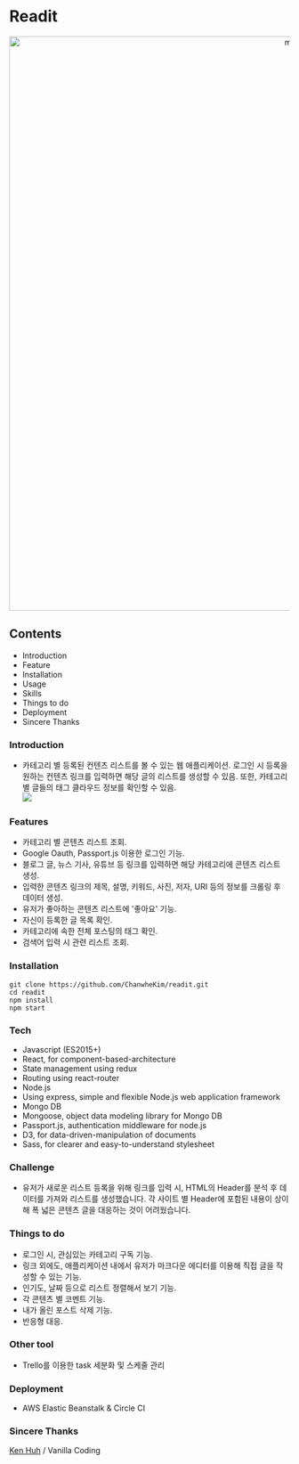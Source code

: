 # Readit

<center><img width="1032" alt="main-pic" src="https://user-images.githubusercontent.com/39963468/55375370-d28c6a00-5546-11e9-9c3c-40cc99125760.png"></center>

## Contents
- Introduction
- Feature
- Installation
- Usage
- Skills
- Things to do
- Deployment
- Sincere Thanks

### Introduction
- 카테고리 별 등록된 컨텐츠 리스트를 볼 수 있는 웹 애플리케이션. 로그인 시 등록을 원하는 컨텐츠 링크를 입력하면 해당 글의 리스트를 생성할 수 있음. 또한, 카테고리 별 글들의 태그 클라우드 정보를 확인할 수 있음.<br>
![](readit.gif)

### Features
- 카테고리 별 콘텐츠 리스트 조회.
- Google Oauth, Passport.js 이용한 로그인 기능.
- 블로그 글, 뉴스 기사, 유튜브 등 링크를 입력하면 해당 카테고리에 콘텐츠 리스트 생성.
- 입력한 콘텐츠 링크의 제목, 설명, 키워드, 사진, 저자, URI 등의 정보를 크롤링 후 데이터 생성.
- 유저가 좋아하는 콘텐츠 리스트에 '좋아요' 기능.
- 자신이 등록한 글 목록 확인.
- 카테고리에 속한 전체 포스팅의 태그 확인.
- 검색어 입력 시 관련 리스트 조회.

### Installation
    git clone https://github.com/ChanwheKim/readit.git
    cd readit
    npm install
    npm start

### Tech
- Javascript (ES2015+)
- React, for component-based-architecture
- State management using redux
- Routing using react-router
- Node.js
- Using express, simple and flexible Node.js web application framework
- Mongo DB
- Mongoose, object data modeling library for Mongo DB
- Passport.js, authentication middleware for node.js
- D3, for data-driven-manipulation of documents
- Sass, for clearer and easy-to-understand stylesheet

### Challenge
- 유저가 새로운 리스트 등록을 위해 링크를 입력 시, HTML의 Header를 분석 후 데이터를 가져와 리스트를 생성했습니다. 각 사이트 별 Header에 포함된 내용이 상이해 폭 넓은 콘텐츠 글을 대응하는 것이 어려웠습니다.

### Things to do
- 로그인 시, 관심있는 카테고리 구독 기능.
- 링크 외에도, 애플리케이션 내에서 유저가 마크다운 에디터를 이용해 직접 글을 작성할 수 있는 기능.
- 인기도, 날짜 등으로 리스트 정렬해서 보기 기능.
- 각 콘텐츠 별 코멘트 기능.
- 내가 올린 포스트 삭제 기능.
- 반응형 대응.

### Other tool
- Trello를 이용한 task 세분화 및 스케줄 관리

### Deployment
- AWS Elastic Beanstalk & Circle CI

### Sincere Thanks
[Ken Huh](https://github.com/Ken123777) / Vanilla Coding
